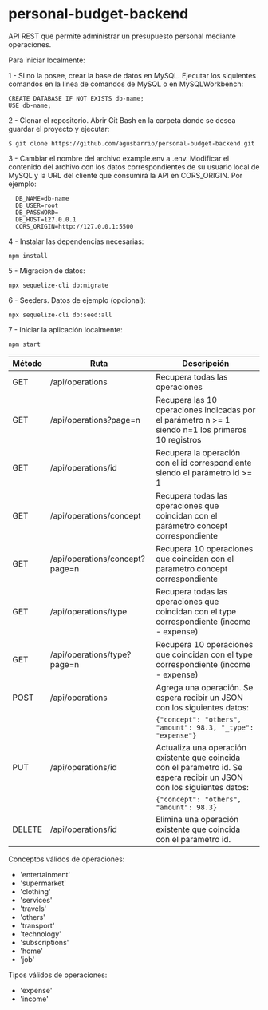 # personal-budget-backend

API REST que permite administrar un presupuesto personal mediante operaciones.

Para iniciar localmente:

1 - Si no la posee, crear la base de datos en MySQL.
Ejecutar los siquientes comandos en la linea de comandos de MySQL o en MySQLWorkbench:

    CREATE DATABASE IF NOT EXISTS db-name;
    USE db-name;

2 - Clonar el repositorio.
Abrir Git Bash en la carpeta donde se desea guardar el proyecto y ejecutar:

    $ git clone https://github.com/agusbarrio/personal-budget-backend.git

3 - Cambiar el nombre del archivo example.env a .env. Modificar el contenido del archivo con los datos correspondientes de su usuario local de MySQL y la URL del cliente que consumirá la API en CORS_ORIGIN.
Por ejemplo:

      DB_NAME=db-name
      DB_USER=root
      DB_PASSWORD=
      DB_HOST=127.0.0.1
      CORS_ORIGIN=http://127.0.0.1:5500

4 - Instalar las dependencias necesarias:

    npm install

5 - Migracion de datos:

    npx sequelize-cli db:migrate

6 - Seeders. Datos de ejemplo (opcional):

    npx sequelize-cli db:seed:all

7 - Iniciar la aplicación localmente:

    npm start

| Método | Ruta                           | Descripción                                                                                                             |
| ------ | ------------------------------ | ----------------------------------------------------------------------------------------------------------------------- |
| GET    | /api/operations                | Recupera todas las operaciones                                                                                          |
| GET    | /api/operations?page=n         | Recupera las 10 operaciones indicadas por el parámetro n >= 1 siendo n=1 los primeros 10 registros                      |
| GET    | /api/operations/id             | Recupera la operación con el id correspondiente siendo el parámetro id >= 1                                             |
| GET    | /api/operations/concept        | Recupera todas las operaciones que coincidan con el parámetro concept correspondiente                                   |
| GET    | /api/operations/concept?page=n | Recupera 10 operaciones que coincidan con el parametro concept correspondiente                                          |
| GET    | /api/operations/type           | Recupera todas las operaciones que coincidan con el type correspondiente (income - expense)                             |
| GET    | /api/operations/type?page=n    | Recupera 10 operaciones que coincidan con el type correspondiente (income - expense)                                    |
| POST   | /api/operations                | Agrega una operación. Se espera recibir un JSON con los siguientes datos:                                               |
|        |                                | `{"concept": "others", "amount": 98.3, "_type": "expense"}`                                                             |
| PUT    | /api/operations/id             | Actualiza una operación existente que coincida con el parametro id. Se espera recibir un JSON con los siguientes datos: |
|        |                                | `{"concept": "others", "amount": 98.3}`                                                                                 |
| DELETE | /api/operations/id             | Elimina una operación existente que coincida con el parametro id.                                                       |

Conceptos válidos de operaciones:

- 'entertainment'
- 'supermarket'
- 'clothing'
- 'services'
- 'travels'
- 'others'
- 'transport'
- 'technology'
- 'subscriptions'
- 'home'
- 'job'

Tipos válidos de operaciones:

- 'expense'
- 'income'
